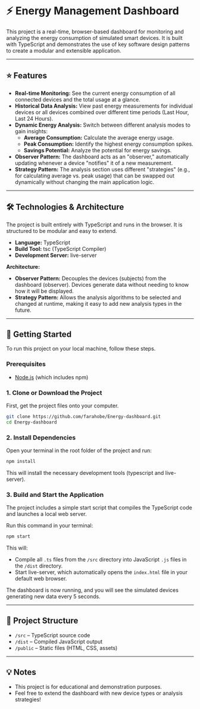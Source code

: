 # ⚡ Energy Management Dashboard

This project is a real-time, browser-based dashboard for monitoring and analyzing the energy consumption of simulated smart devices. It is built with TypeScript and demonstrates the use of key software design patterns to create a modular and extensible application.

---

## ⭐ Features

- **Real-time Monitoring:** See the current energy consumption of all connected devices and the total usage at a glance.
- **Historical Data Analysis:** View past energy measurements for individual devices or all devices combined over different time periods (Last Hour, Last 24 Hours).
- **Dynamic Energy Analysis:** Switch between different analysis modes to gain insights:
  - **Average Consumption:** Calculate the average energy usage.
  - **Peak Consumption:** Identify the highest energy consumption spikes.
  - **Savings Potential:** Analyze the potential for energy savings.
- **Observer Pattern:** The dashboard acts as an "observer," automatically updating whenever a device "notifies" it of a new measurement.
- **Strategy Pattern:** The analysis section uses different "strategies" (e.g., for calculating average vs. peak usage) that can be swapped out dynamically without changing the main application logic.

---

## 🛠️ Technologies & Architecture

The project is built entirely with TypeScript and runs in the browser. It is structured to be modular and easy to extend.

- **Language:** TypeScript
- **Build Tool:** tsc (TypeScript Compiler)
- **Development Server:** live-server

**Architecture:**
- **Observer Pattern:** Decouples the devices (subjects) from the dashboard (observer). Devices generate data without needing to know how it will be displayed.
- **Strategy Pattern:** Allows the analysis algorithms to be selected and changed at runtime, making it easy to add new analysis types in the future.

---

## 🚀 Getting Started

To run this project on your local machine, follow these steps.

### Prerequisites

- [Node.js](https://nodejs.org/) (which includes npm)

### 1. Clone or Download the Project

First, get the project files onto your computer.

```bash
git clone https://github.com/farahobe/Energy-dashboard.git
cd Energy-dashboard
```

### 2. Install Dependencies

Open your terminal in the root folder of the project and run:

```bash
npm install
```

This will install the necessary development tools (typescript and live-server).

### 3. Build and Start the Application

The project includes a simple start script that compiles the TypeScript code and launches a local web server.

Run this command in your terminal:

```bash
npm start
```

This will:

- Compile all `.ts` files from the `/src` directory into JavaScript `.js` files in the `/dist` directory.
- Start live-server, which automatically opens the `index.html` file in your default web browser.

The dashboard is now running, and you will see the simulated devices generating new data every 5 seconds.

---

## 📂 Project Structure

- `/src` – TypeScript source code
- `/dist` – Compiled JavaScript output
- `/public` – Static files (HTML, CSS, assets)

---

## 💡 Notes

- This project is for educational and demonstration purposes.
- Feel free to extend the dashboard with new device types or analysis strategies!
